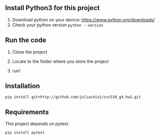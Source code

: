 ## Install Python3 for this project
1. Download python on your device: https://www.python.org/downloads/
2. Check your python version
```python --version```

## Run the code
1. Clone the project

2. Locate to the folder where you store the project

3. run!


## Installation
```
pip install git+http://github.com/juliachiu1/csc510_g4_hw1.git
```
## Requirements
This project depends on pytest.

```
pip install pytest
```

